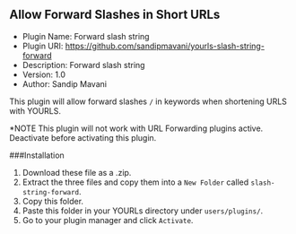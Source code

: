 
Allow Forward Slashes in Short URLs
---------------------------------------------

- Plugin Name: Forward slash string 
- Plugin URI: https://github.com/sandipmavani/yourls-slash-string-forward
- Description: Forward slash string 
- Version: 1.0
- Author: Sandip Mavani


This plugin will allow forward slashes `/` in keywords when shortening URLS with YOURLS.

*NOTE This plugin will not work with URL Forwarding plugins active. Deactivate before activating this plugin.

###Installation

1. Download these file as a .zip.
2. Extract the three files and copy them into a `New Folder` called `slash-string-forward`.
3. Copy this folder.
4. Paste this folder in your YOURLs directory under `users/plugins/`.
5. Go to your plugin manager and click `Activate`.